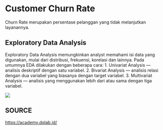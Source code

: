 # Customer Churn Rate
Churn Rate merupakan persentase pelanggan yang tidak melanjutkan layanannya.

## Exploratory Data Analysis
Exploratory Data Analysis memungkinkan analyst memahami isi data yang digunakan, mulai dari distribusi, frekuensi, korelasi dan lainnya. Pada umumnya EDA dilakukan dengan beberapa cara:
    1. Univariat Analysis — analisis deskriptif dengan satu variabel.
    2. Bivariat Analysis — analisis relasi dengan dua variabel yang biasanya dengan target variabel.
    3. Multivariat Analysis — analisis yang menggunakan lebih dari atau sama dengan tiga variabel.

![](fitting%20category/flow.png)

## SOURCE
https://academy.dqlab.id/ 